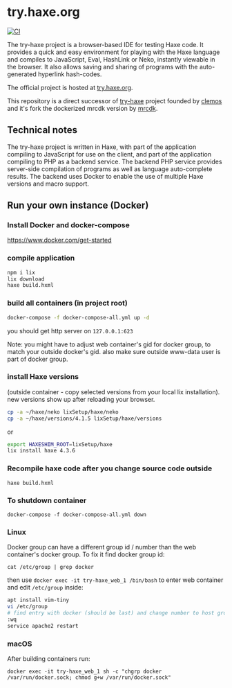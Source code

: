 # try.haxe.org

[![CI](https://github.com/HaxeFoundation/try.haxe.org/actions/workflows/main.yml/badge.svg)](https://github.com/HaxeFoundation/try.haxe.org/actions/workflows/main.yml)

The try-haxe project is a browser-based IDE for testing Haxe code.  It provides a
quick and easy environment for playing with the Haxe language and compiles to
JavaScript, Eval, HashLink or Neko, instantly viewable in the browser.  It also allows saving
and sharing of programs with the auto-generated hyperlink hash-codes.

The official project is hosted at [try.haxe.org](https://try.haxe.org).

This repository is a direct successor of [try-haxe](https://github.com/clemos/try-haxe) project founded by [clemos](https://github.com/clemos) and it's fork the dockerized mrcdk version by [mrcdk](https://github.com/mrcdk).

## Technical notes

The try-haxe project is written in Haxe, with part of the application compiling to
JavaScript for use on the client, and part of the application compiling to PHP as
a backend service.  The backend PHP service provides server-side compilation of
programs as well as language auto-complete results. The backend uses Docker to enable the use of multiple Haxe versions and macro support.

## Run your own instance (Docker)

### Install Docker and docker-compose

<https://www.docker.com/get-started>

### compile application

```bash
npm i lix
lix download
haxe build.hxml
```

### build all containers (in project root)

```bash
docker-compose -f docker-compose-all.yml up -d
```

you should get http server on `127.0.0.1:623`

Note: you might have to adjust web container's gid for docker group, to match your outside docker's gid. also make sure outside www-data user is part of docker group.

### install Haxe versions

(outside container - copy selected versions from your local lix installation). new versions show up after reloading your browser.

```bash
cp -a ~/haxe/neko lixSetup/haxe/neko
cp -a ~/haxe/versions/4.1.5 lixSetup/haxe/versions
```

or

```bash
export HAXESHIM_ROOT=lixSetup/haxe
lix install haxe 4.3.6
```

### Recompile haxe code after you change source code outside

`haxe build.hxml`

### To shutdown container

`docker-compose -f docker-compose-all.yml down`

### Linux

Docker group can have a different group id / number than the web container's docker group. To fix it find docker group id:

`cat /etc/group | grep docker`

then use `docker exec -it try-haxe_web_1 /bin/bash` to enter web container and edit `/etc/group` inside:

```bash
apt install vim-tiny
vi /etc/group
# find entry with docker (should be last) and change number to host group id
:wq
service apache2 restart
```

### macOS

After building containers run:

`docker exec -it try-haxe_web_1 sh -c "chgrp docker /var/run/docker.sock; chmod g+w /var/run/docker.sock"`
